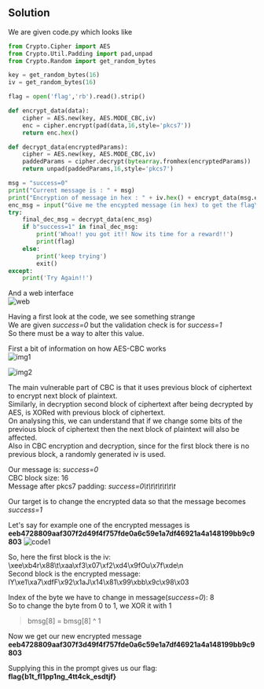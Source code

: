## Solution

We are given code.py which looks like  
```python
from Crypto.Cipher import AES
from Crypto.Util.Padding import pad,unpad
from Crypto.Random import get_random_bytes

key = get_random_bytes(16)
iv = get_random_bytes(16)

flag = open('flag','rb').read().strip()

def encrypt_data(data):
    cipher = AES.new(key, AES.MODE_CBC,iv)
    enc = cipher.encrypt(pad(data,16,style='pkcs7'))
    return enc.hex()

def decrypt_data(encryptedParams):
    cipher = AES.new(key, AES.MODE_CBC,iv)
    paddedParams = cipher.decrypt(bytearray.fromhex(encryptedParams))
    return unpad(paddedParams,16,style='pkcs7')

msg = "success=0"
print("Current message is : " + msg)
print("Encryption of message in hex : " + iv.hex() + encrypt_data(msg.encode('utf-8')))
enc_msg = input("Give me the encypted message (in hex) to get the flag\n")
try:
    final_dec_msg = decrypt_data(enc_msg)
    if b"success=1" in final_dec_msg:
        print('Whoa!! you got it!! Now its time for a reward!!')
        print(flag)
    else:
        print('keep trying')
        exit()
except:
    print('Try Again!!')
```

And a web interface  
![web](https://i.imgur.com/vr8M2Wm.png)

Having a first look at the code, we see something strange  
We are given *success=0* but the validation check is for *success=1*  
So there must be a way to alter this value.  

First a bit of information on how AES-CBC works  
![img1](https://dr3dd.gitlab.io/favicon/902px-CBC_encryption.svg.jpg)

![img2](https://dr3dd.gitlab.io/favicon/902px-CBC_encryption.svg.jpg)

The main vulnerable part of CBC is that it uses previous block of ciphertext to encrypt next block of plaintext.  
Similarly, in decryption second block of ciphertext after being decrypted by AES, is XORed with previous block of ciphertext.  
On analysing this, we can understand that if we change some bits of the previous block of ciphertext then the next block of plaintext will also be affected.  
Also in CBC encryption and decryption, since for the first block there is no previous block, a randomly generated iv is used.  

Our message is: *success=0*  
CBC block size: 16  
Message after pkcs7 padding: *success=0\t\t\t\t\t\t\t*

Our target is to change the encrypted data so that the message becomes *success=1*  

Let's say for example one of the encrypted messages is **eeb4728809aaf307f2d49f4f757fde0a6c59e1a7df46921a4a148199bb9c9803**
![code1](https://i.imgur.com/kVXwsoq.png)

So, here the first block is the iv: \xee\xb4r\x88\t\xaa\xf3\x07\xf2\xd4\x9fOu\x7f\xde\n  
Second block is the encrypted message: lY\xe1\xa7\xdfF\x92\x1aJ\x14\x81\x99\xbb\x9c\x98\x03  

Index of the byte we have to change in message(*success=0*): 8  
So to change the byte from 0 to 1, we XOR it with 1
> bmsg[8] = bmsg[8] ^ 1

Now we get our new encrypted message **eeb4728809aaf307f3d49f4f757fde0a6c59e1a7df46921a4a148199bb9c9803**

Supplying this in the prompt gives us our flag: **flag{b1t_fl1pp1ng_4tt4ck_esdtjf}**
